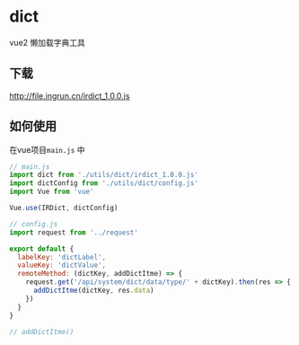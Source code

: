 # dict



vue2 懒加载字典工具



## 下载

 http://file.ingrun.cn/irdict_1.0.0.js 



## 如何使用

在vue项目`main.js` 中

```js
// main.js
import dict from './utils/dict/irdict_1.0.0.js'
import dictConfig from './utils/dict/config.js'
import Vue from 'vue'

Vue.use(IRDict, dictConfig)
```



```js
// config.js
import request from '../request'

export default {
  labelKey: 'dictLabel', 
  valueKey: 'dictValue', 
  remoteMethod: (dictKey, addDictItme) => {
    request.get('/api/system/dict/data/type/' + dictKey).then(res => {
      addDictItme(dictKey, res.data)
    })
  }
}

// addDictItme()

```



